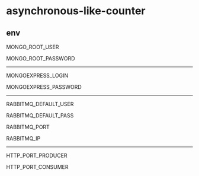 # asynchronous-like-counter

## env

MONGO_ROOT_USER

MONGO_ROOT_PASSWORD

***

MONGOEXPRESS_LOGIN

MONGOEXPRESS_PASSWORD

***

RABBITMQ_DEFAULT_USER

RABBITMQ_DEFAULT_PASS

RABBITMQ_PORT

RABBITMQ_IP 

***

HTTP_PORT_PRODUCER

HTTP_PORT_CONSUMER
